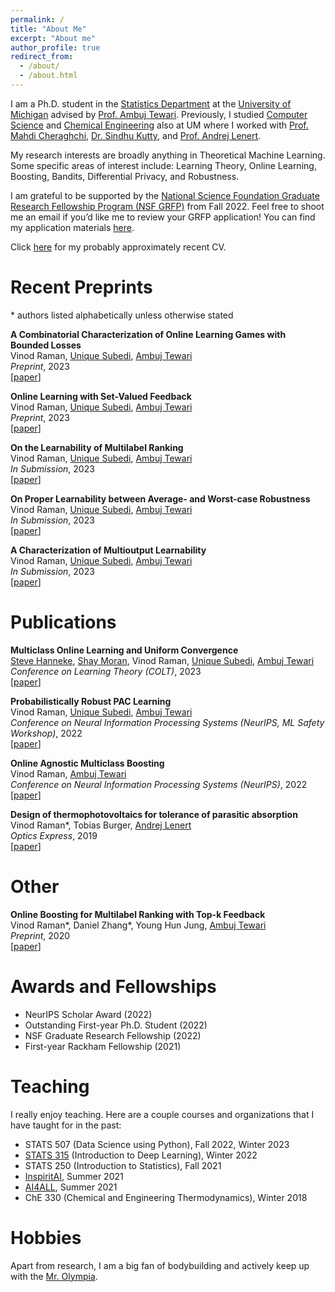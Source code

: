 ```yaml
---
permalink: /
title: "About Me"
excerpt: "About me"
author_profile: true
redirect_from: 
  - /about/
  - /about.html
---
```


I am a Ph.D. student in the [Statistics Department](https://lsa.umich.edu/stats) at the [University of Michigan](https://umich.edu/) advised by [Prof. Ambuj Tewari](https://ambujtewari.github.io). Previously, I studied [Computer Science](https://cse.engin.umich.edu/) and [Chemical Engineering](https://che.engin.umich.edu/) also at UM where I worked with [Prof. Mahdi Cheraghchi](https://mahdi.ch), [Dr. Sindhu Kutty](https://web.eecs.umich.edu/~skutty/), and [Prof. Andrej Lenert](https://lenert.engin.umich.edu).  

My research interests are broadly anything in Theoretical Machine Learning. Some specific areas of interest include: Learning Theory, Online Learning, Boosting, Bandits, Differential Privacy, and Robustness. 

I am grateful to be supported by the [National Science Foundation Graduate Research Fellowship Program (NSF GRFP)](https://www.nsfgrfp.org) from Fall 2022. Feel free to shoot me an email if you’d like me to review your GRFP application! You can find my application materials [here](https://drive.google.com/drive/folders/1o56kOfXVsy64bpcfqegah3f4R85IvN82?usp=sharing).

Click [here](http://vinodkraman.github.io/files/Resume_CV.pdf) for my probably approximately recent CV.


Recent Preprints
======
\* authors listed alphabetically unless otherwise stated

**A Combinatorial Characterization of Online Learning Games with Bounded Losses**  
Vinod Raman, [Unique Subedi](https://unique-subedi.github.io), [Ambuj Tewari](https://ambujtewari.github.io)  
_Preprint_, 2023  
[[paper](https://drive.google.com/file/d/1I3uQU_GOD3h8t3yKuKEnHxRTRIQe3CDW/view?usp=share_link)]

**Online Learning with Set-Valued Feedback**  
Vinod Raman, [Unique Subedi](https://unique-subedi.github.io), [Ambuj Tewari](https://ambujtewari.github.io)  
_Preprint_, 2023  
[[paper](https://arxiv.org/abs/2306.06247)]

**On the Learnability of Multilabel Ranking**  
Vinod Raman, [Unique Subedi](https://unique-subedi.github.io), [Ambuj Tewari](https://ambujtewari.github.io)  
_In Submission_, 2023  
[[paper](https://arxiv.org/abs/2304.03337)]

**On Proper Learnability between Average- and Worst-case Robustness**  
Vinod Raman, [Unique Subedi](https://unique-subedi.github.io), [Ambuj Tewari](https://ambujtewari.github.io)  
_In Submission_, 2023  
[[paper](https://arxiv.org/abs/2211.05656)]

**A Characterization of Multioutput Learnability**  
Vinod Raman, [Unique Subedi](https://unique-subedi.github.io), [Ambuj Tewari](https://ambujtewari.github.io)  
_In Submission_, 2023  
[[paper](https://arxiv.org/abs/2301.02729)]

Publications
===========
**Multiclass Online Learning and Uniform Convergence**  
[Steve Hanneke](https://stevehanneke.com), [Shay Moran](https://csaws.cs.technion.ac.il/~shaymrn/), Vinod Raman, [Unique Subedi](https://unique-subedi.github.io), [Ambuj Tewari](https://ambujtewari.github.io)  
_Conference on Learning Theory (COLT)_, 2023  
[[paper](https://arxiv.org/abs/2303.17716)]

**Probabilistically Robust PAC Learning**  
Vinod Raman, [Unique Subedi](https://unique-subedi.github.io), [Ambuj Tewari](https://ambujtewari.github.io)  
_Conference on Neural Information Processing Systems (NeurIPS, ML Safety Workshop)_, 2022  
[[paper](https://drive.google.com/file/d/1c-UFjDTe2qJd31ewZQ7dsx8d42YVa8v-/view?usp=share_link)]

**Online Agnostic Multiclass Boosting**  
Vinod Raman, [Ambuj Tewari](https://ambujtewari.github.io)  
_Conference on Neural Information Processing Systems (NeurIPS)_, 2022  
[[paper](https://arxiv.org/abs/2205.15113)]

**Design of thermophotovoltaics for tolerance of parasitic absorption**  
Vinod Raman\*, Tobias Burger, [Andrej Lenert](https://lenert.engin.umich.edu)  
_Optics Express_, 2019  
[[paper](https://opg.optica.org/oe/fulltext.cfm?uri=oe-27-22-31757&id=422403)]

Other
===========
**Online Boosting for Multilabel Ranking with Top-k Feedback**  
Vinod Raman\*, Daniel Zhang\*, Young Hun Jung, [Ambuj Tewari](https://ambujtewari.github.io)  
_Preprint_, 2020  
[[paper](https://arxiv.org/abs/1910.10937)]

Awards and Fellowships
======
- NeurIPS Scholar Award (2022)
- Outstanding First-year Ph.D. Student (2022)
- NSF Graduate Research Fellowship (2022)
- First-year Rackham Fellowship (2021)

Teaching
======
I really enjoy teaching. Here are a couple courses and organizations that I have taught for in the past: 
- STATS 507 (Data Science using Python), Fall 2022, Winter 2023
- [STATS 315](https://ambujtewari.github.io/stats315-winter2022/) (Introduction to Deep Learning), Winter 2022
- STATS 250 (Introduction to Statistics), Fall 2021
- [InspiritAI](https://www.inspiritai.com), Summer 2021
- [AI4ALL](https://ai-4-all.org), Summer 2021
- ChE 330 (Chemical and Engineering Thermodynamics), Winter 2018

Hobbies
======
Apart from research, I am a big fan of bodybuilding and actively keep up with the [Mr. Olympia](https://mrolympia.com).



